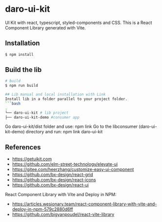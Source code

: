 # daro-ui-kit

UI Kit with react, typescript, styled-components and CSS. This is a React Component Library generated with Vite.

## Installation

```bash
$ npm install
```

## Build the lib

```bash
# build
$ npm run build

## Lib manual and local installation with Link
Install lib in a folder parallel to your project folder.
```bash
.
└── daro-ui-kit # lib project
├── daro-ui-kit-demo #consumer app 
```
Go daro-ui-kit/dist folder and use: npm link
Go to the libconsumer (daro-ui-kit-demo) directory and run: npm link daro-ui-kit


## References

- https://getuikit.com
- https://github.com/elm-street-technology/elevate-ui
- https://gitee.com/heerzhang/customize-easy-ui-component
- https://github.com/bx-design/react-grid
- https://github.com/bx-design/react-icons
- https://github.com/bx-design/react-ui

React Component Library with Vite and Deploy in NPM:
- https://articles.wesionary.team/react-component-library-with-vite-and-deploy-in-npm-579c2880d6ff
- https://github.com/bigyanpoudel/react-vite-library


